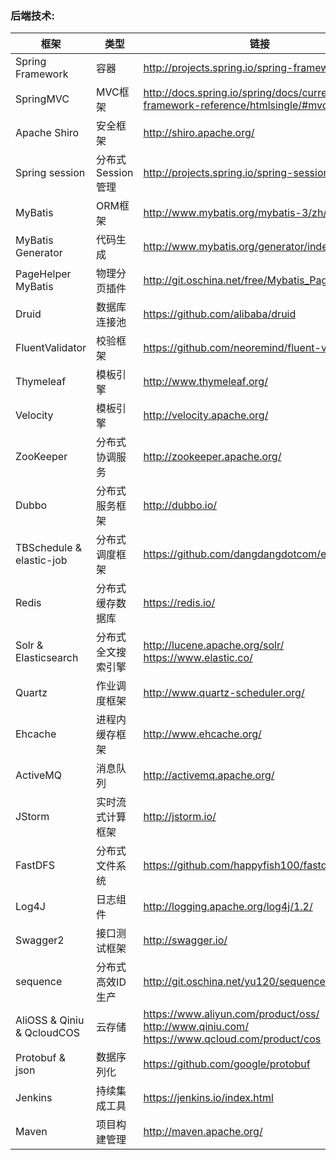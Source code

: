 ### 后端技术:
框架 | 类型 | 链接
-----|-----|------
Spring Framework |容器 	|http://projects.spring.io/spring-framework/
SpringMVC |	MVC框架 	|http://docs.spring.io/spring/docs/current/spring-framework-reference/htmlsingle/#mvc
Apache Shiro |	安全框架 	|http://shiro.apache.org/
Spring session |	分布式Session管理 	|http://projects.spring.io/spring-session/
MyBatis |	ORM框架 	|http://www.mybatis.org/mybatis-3/zh/index.html
MyBatis Generator |	代码生成 	|http://www.mybatis.org/generator/index.html
PageHelper 	MyBatis|物理分页插件 	|http://git.oschina.net/free/Mybatis_PageHelper
Druid |	数据库连接池 |	https://github.com/alibaba/druid
FluentValidator |	校验框架 |	https://github.com/neoremind/fluent-validator
Thymeleaf |	模板引擎 |	http://www.thymeleaf.org/
Velocity| 	模板引擎 |	http://velocity.apache.org/
ZooKeeper |	分布式协调服务 |	http://zookeeper.apache.org/
Dubbo |	分布式服务框架 |	http://dubbo.io/
TBSchedule & elastic-job |	分布式调度框架 |	https://github.com/dangdangdotcom/elastic-job
Redis |	分布式缓存数据库| 	https://redis.io/
Solr & Elasticsearch |	分布式全文搜索引擎 |	http://lucene.apache.org/solr/ https://www.elastic.co/
Quartz |	作业调度框架 |	http://www.quartz-scheduler.org/
Ehcache |	进程内缓存框架 |	http://www.ehcache.org/
ActiveMQ |	消息队列 |	http://activemq.apache.org/
JStorm |	实时流式计算框架 |	http://jstorm.io/
FastDFS |	分布式文件系统 |	https://github.com/happyfish100/fastdfs
Log4J |	日志组件 |	http://logging.apache.org/log4j/1.2/
Swagger2 |	接口测试框架 |	http://swagger.io/
sequence |	分布式高效ID生产 |	http://git.oschina.net/yu120/sequence
AliOSS & Qiniu & QcloudCOS |	云存储 	|https://www.aliyun.com/product/oss/ http://www.qiniu.com/ https://www.qcloud.com/product/cos
Protobuf & json |	数据序列化 |	https://github.com/google/protobuf
Jenkins |	持续集成工具 |	https://jenkins.io/index.html
Maven |	项目构建管理 |	http://maven.apache.org/
